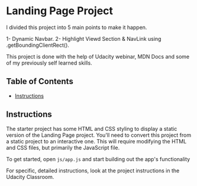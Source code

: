 # Landing Page Project
I divided this project into 5 main points to make it happen.

1- Dynamic Navbar.
2- Highlight Viewd Section & NavLink using .getBoundingClientRect().

This project is done with the help of Udacity webinar, MDN Docs and some of my previously self learned skills.

## Table of Contents

* [Instructions](#instructions)

## Instructions

The starter project has some HTML and CSS styling to display a static version of the Landing Page project. You'll need to convert this project from a static project to an interactive one. This will require modifying the HTML and CSS files, but primarily the JavaScript file.

To get started, open `js/app.js` and start building out the app's functionality

For specific, detailed instructions, look at the project instructions in the Udacity Classroom.